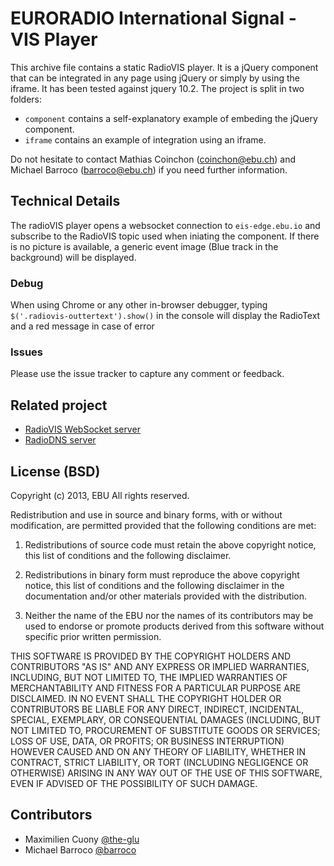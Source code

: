 EURORADIO International Signal - VIS Player
==========

This archive file contains a static RadioVIS player. It is a jQuery component that can be integrated in any page using jQuery or simply by using the iframe.
It has been tested against jquery 10.2. The project is split in two folders:

* `component` contains a self-explanatory example of embeding the jQuery component.
* `iframe` contains an example of integration using an iframe.

Do not hesitate to contact Mathias Coinchon (coinchon@ebu.ch) and Michael Barroco (barroco@ebu.ch) if you need further information.

## Technical Details
The radioVIS player opens a websocket connection to `eis-edge.ebu.io` and subscribe to the RadioVIS topic used when iniating the component.
If there is no picture is available, a generic event image (Blue track in the background) will be displayed.

### Debug
When using Chrome or any other in-browser debugger, typing `$('.radiovis-outtertext').show()` in the console will display the RadioText and a red message in case of error

### Issues
Please use the issue tracker to capture any comment or feedback.

## Related project

* [RadioVIS WebSocket server](https://github.com/ebu/radiovis-html5player)
* [RadioDNS server](https://github.com/ebu/radiodns-plugit)


## License (BSD)

Copyright (c) 2013, EBU
All rights reserved.

Redistribution and use in source and binary forms, with or without modification, are permitted provided that the following conditions are met:

1. Redistributions of source code must retain the above copyright notice, this list of conditions and the following disclaimer.

2. Redistributions in binary form must reproduce the above copyright notice, this list of conditions and the following disclaimer in the documentation and/or other materials provided with the distribution.

3. Neither the name of the EBU nor the names of its contributors may be used to endorse or promote products derived from this software without specific prior written permission.

THIS SOFTWARE IS PROVIDED BY THE COPYRIGHT HOLDERS AND CONTRIBUTORS "AS IS" AND ANY EXPRESS OR IMPLIED WARRANTIES, INCLUDING, BUT NOT LIMITED TO, THE IMPLIED WARRANTIES OF MERCHANTABILITY AND FITNESS FOR A PARTICULAR PURPOSE ARE DISCLAIMED. IN NO EVENT SHALL THE COPYRIGHT HOLDER OR CONTRIBUTORS BE LIABLE FOR ANY DIRECT, INDIRECT, INCIDENTAL, SPECIAL, EXEMPLARY, OR CONSEQUENTIAL DAMAGES (INCLUDING, BUT NOT LIMITED TO, PROCUREMENT OF SUBSTITUTE GOODS OR SERVICES; LOSS OF USE, DATA, OR PROFITS; OR BUSINESS INTERRUPTION) HOWEVER CAUSED AND ON ANY THEORY OF LIABILITY, WHETHER IN CONTRACT, STRICT LIABILITY, OR TORT (INCLUDING NEGLIGENCE OR OTHERWISE) ARISING IN ANY WAY OUT OF THE USE OF THIS SOFTWARE, EVEN IF ADVISED OF THE POSSIBILITY OF SUCH DAMAGE.


## Contributors

* Maximilien Cuony [@the-glu](https://github.com/the-glu)
* Michael Barroco [@barroco](https://github.com/barroco)
